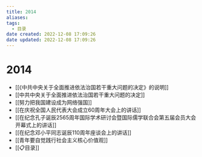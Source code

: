 ```yaml
---
title: 2014
aliases:
tags:
  - 目录
date created: 2022-12-08 17:09:26
date updated: 2022-12-08 17:09:26
---
```


# 2014

- [[《中共中央关于全面推进依法治国若干重大问题的决定》的说明]]
- [[中共中央关于全面推进依法治国若干重大问题的决定]]
- [[努力把我国建设成为网络强国]]
- [[在庆祝全国人民代表大会成立60周年大会上的讲话]]
- [[在纪念孔子诞辰2565周年国际学术研讨会暨国际儒学联合会第五届会员大会开幕式上的讲话]]
- [[在纪念邓小平同志诞辰110周年座谈会上的讲话]]
- [[青年要自觉践行社会主义核心价值观]]
- [[📋目录]]
